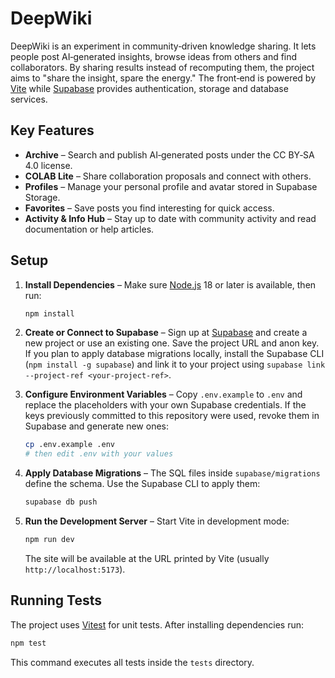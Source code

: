 # DeepWiki

DeepWiki is an experiment in community‑driven knowledge sharing. It lets people post AI‑generated insights, browse ideas from others and find collaborators. By sharing results instead of recomputing them, the project aims to "share the insight, spare the energy." The front‑end is powered by [Vite](https://vitejs.dev/) while [Supabase](https://supabase.com/) provides authentication, storage and database services.

## Key Features

- **Archive** – Search and publish AI‑generated posts under the CC BY‑SA 4.0 license.
- **COLAB Lite** – Share collaboration proposals and connect with others.
- **Profiles** – Manage your personal profile and avatar stored in Supabase Storage.
- **Favorites** – Save posts you find interesting for quick access.
- **Activity & Info Hub** – Stay up to date with community activity and read documentation or help articles.

## Setup

1. **Install Dependencies** – Make sure [Node.js](https://nodejs.org/) 18 or later is available, then run:

   ```bash
   npm install
   ```

2. **Create or Connect to Supabase** – Sign up at [Supabase](https://supabase.com/) and create a new project or use an existing one. Save the project URL and anon key. If you plan to apply database migrations locally, install the Supabase CLI (`npm install -g supabase`) and link it to your project using `supabase link --project-ref <your-project-ref>`.

3. **Configure Environment Variables** – Copy `.env.example` to `.env` and replace the placeholders with your own Supabase credentials. If the keys previously committed to this repository were used, revoke them in Supabase and generate new ones:

   ```bash
   cp .env.example .env
   # then edit .env with your values
   ```

4. **Apply Database Migrations** – The SQL files inside `supabase/migrations` define the schema. Use the Supabase CLI to apply them:

   ```bash
   supabase db push
   ```

5. **Run the Development Server** – Start Vite in development mode:

   ```bash
   npm run dev
   ```

   The site will be available at the URL printed by Vite (usually `http://localhost:5173`).


## Running Tests

The project uses [Vitest](https://vitest.dev/) for unit tests. After installing dependencies run:

```bash
npm test
```

This command executes all tests inside the `tests` directory.

